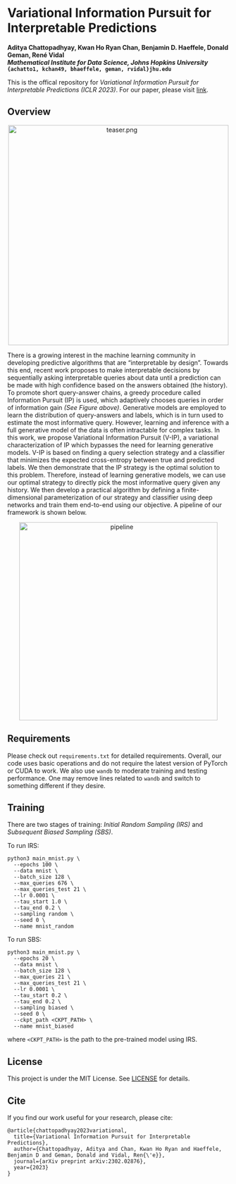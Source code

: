 # Variational Information Pursuit for Interpretable Predictions
**Aditya Chattopadhyay, Kwan Ho Ryan Chan, Benjamin D. Haeffele, Donald Geman, René Vidal** <br>
***Mathematical Institute for Data Science, Johns Hopkins University*** <br>
**`{achatto1, kchan49, bhaeffele, geman, rvidal}jhu.edu`**

This is the offical repository for *Variational Information Pursuit for Interpretable Predictions (ICLR 2023)*.  For our paper, please visit [link](https://arxiv.org/abs/2207.00938).


## Overview
<p align="center">
<img src="./assets/teaser.png" alt="teaser.png" width="500"/>
</p>

There is a growing interest in the machine learning community in developing
predictive algorithms that are “interpretable by design”. Towards this end, recent work proposes to make interpretable decisions by sequentially asking interpretable queries about data until a prediction can be made with high confidence based on the answers obtained (the history). To promote short query-answer
chains, a greedy procedure called Information Pursuit (IP) is used, which adaptively chooses queries in order of information gain *(See Figure above)*. Generative models are employed to learn the distribution of query-answers and labels, which is in turn used to estimate the most informative query. However, learning and inference with a
full generative model of the data is often intractable for complex tasks. In this work, we propose Variational Information Pursuit (V-IP), a variational characterization of IP which bypasses the need for learning generative models. V-IP is based on finding a query selection strategy and a classifier that minimizes the expected cross-entropy between true and predicted labels. We then demonstrate that the IP strategy is the optimal solution to this problem. Therefore, instead of learning generative models, we can use our optimal strategy to directly pick the most informative query given any history. We then develop a practical algorithm by defining a finite-dimensional parameterization of our strategy and classifier using deep networks and train them end-to-end using our objective. A pipeline of our framework is shown below.
<p align="center">
<img src="./assets/pipeline.png" alt="pipeline" width="450"/>
</p>

## Requirements
Please check out `requirements.txt` for detailed requirements. Overall, our code uses basic operations and do not require the latest version of PyTorch or CUDA to work. We also use `wandb` to moderate training and testing performance. One may remove lines related to `wandb` and switch to something different if they desire. 


## Training
There are two stages of training: *Initial Random Sampling (IRS)* and *Subsequent Biased Sampling (SBS)*.

To run IRS:

```
python3 main_mnist.py \
  --epochs 100 \
  --data mnist \
  --batch_size 128 \
  --max_queries 676 \
  --max_queries_test 21 \
  --lr 0.0001 \
  --tau_start 1.0 \
  --tau_end 0.2 \
  --sampling random \
  --seed 0 \
  --name mnist_random
```

To run SBS:

```
python3 main_mnist.py \
  --epochs 20 \
  --data mnist \
  --batch_size 128 \
  --max_queries 21 \
  --max_queries_test 21 \
  --lr 0.0001 \
  --tau_start 0.2 \
  --tau_end 0.2 \
  --sampling biased \
  --seed 0 \
  --ckpt_path <CKPT_PATH> \
  --name mnist_biased
```
where `<CKPT_PATH>` is the path to the pre-trained model using IRS.
## License
This project is under the MIT License. See [LICENSE](./LISENSE.md) for details.


## Cite
If you find our work useful for your research, please cite:

```
@article{chattopadhyay2023variational,
  title={Variational Information Pursuit for Interpretable Predictions},
  author={Chattopadhyay, Aditya and Chan, Kwan Ho Ryan and Haeffele, Benjamin D and Geman, Donald and Vidal, Ren{\'e}},
  journal={arXiv preprint arXiv:2302.02876},
  year={2023}
}
```

